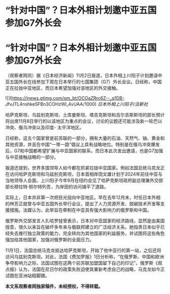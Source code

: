 # “针对中国”？日本外相计划邀中亚五国参加G7外长会

# “针对中国”？日本外相计划邀中亚五国参加G7外长会

（观察者网讯）据《日本经济新闻》11月2日报道，日本外相上川阳子计划邀请中亚五国外长在线参加下周在日本举行的七国集团（G7）外长会议。日经称，中国正在拉拢中亚地区，而日本希望加强对该地区的外交接触。

![](https://inews.gtimg.com/om_bt/OCOaZRrc6Z--_q1DB-
JfvJTL4nshkeSFBn3COHzWl_4vUAA/1000) _日本外相上川阳子/法新社_

哈萨克斯坦、乌兹别克斯坦、土库曼斯坦、塔吉克斯坦和吉尔吉斯斯坦的部长预计将出席11月8日举行的以该地区为重点的会议，讨论的议题还可能涉及新一轮巴以冲突、俄乌冲突以及印度-
太平洋地区。

日经称，这五个国家曾是前苏联的一部分，拥有大量的石油、天然气、铀、黄金和其他资源，并且在中国“一带一路”倡议上具有战略地位。特别是在俄乌冲突爆发后，G7和中国都希望扩展与中亚国家的联系，而日本此次发出邀请，也是G7加强与中亚接触战略的一部分。

报道还提到，世界多国领导人如今都在抓紧拉拢中亚国家。例如法国总统马克龙正在访问哈萨克斯坦和乌兹别克斯坦，日本首相岸田文雄计划于2024年前往中亚与当地领导人会面。上川阳子今年9月在纽约会见了哈萨克斯坦政府副总理兼外交部部长穆拉特·努尔特列吾，为岸田的访问铺平了道路。

实际上，日本并非第一次把目光投向中亚地区。早在去年12月末，时任日本外相的林芳正就曾与中亚五国外长举行会议，提出了人力资源开发、脱碳技术开发等支援措施。法媒认为，此举旨在牵制在中亚具有强大影响力的俄罗斯和中国。

俄罗斯外交部发言人扎哈罗娃曾表示，日本对中亚国家的经济路线，显然是由美国授意，很久以来旨在破坏多年来与俄联邦建立的广泛经济关系。她指责日本似乎已经失去推行独立政策的能力，完全转向为其他国家的利益服务，并试图将这些角色强加给其他国家，加强对俄罗斯的全面压力。

11月1日，法国总统马克龙抵达哈萨克斯坦，开始了他中亚行的第一站，之后还将访问乌兹别克斯坦。对此，法国《费加罗报》1日分析称，“在俄罗斯、中国和欧洲争夺影响力之际，法国试图在这两个前苏联加盟国留下自己的印记”。俄罗斯《观点报》认为，法国在尼日尔的政策失败迫使其重新考虑自己的战略，马克龙如今正试图在亚洲站稳脚跟。

**本文系观察者网独家稿件，未经授权，不得转载。**

